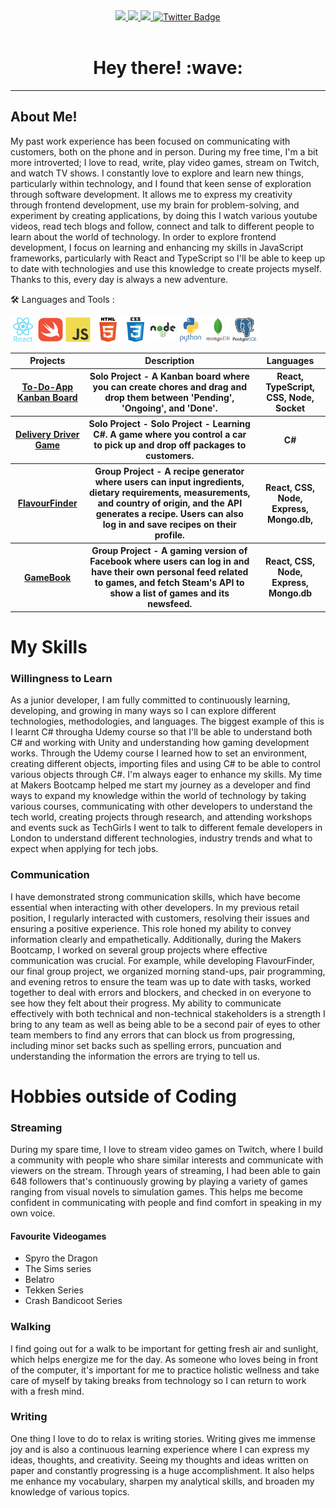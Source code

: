 

<div id="badges" align="center">
  <a href="https://www.linkedin.com/in/lily-burton-7a8826a9/">
  <img src="https://img.shields.io/badge/LinkedIn-blue?logo=linkedin&logoColor=white&style=for-the-badge" />
  </a>

   <a href="https://youtube.com/channel/UCKPGOO8O6WW0yn0nWduQ34Q">
    <img src="https://img.shields.io/badge/YouTube-red?style=for-the-badge&logo=youtube&logoColor=white%22%20alt=%22Youtube%20Badge" />
   </a>

   <a href="https://www.twitch.tv/lily_tiger">
     <img src="https://img.shields.io/badge/Twitch-purple?style=for-the-badge&logo=twitch&logoColor=white%22%20alt=%22Twitch%20Badge" />
   </a>

   <a href="https://twitter.com/xxLilPantherxx">
     <img src="https://img.shields.io/badge/Twitter-blue?style=for-the-badge&logo=twitter&logoColor=white" alt="Twitter Badge" />
   </a>  
  </div>

  <div id="ProfileView" align="center">
  <img src="https://komarev.com/ghpvc/?username=LilyBurton&style=flat-square&color=blue" alt=""/>
  </div>

  <h1 align="center">
  Hey there! :wave:
</h1>


---

<h2>About Me!</h2>
<p>My past work experience has been focused on communicating with customers, both on the phone and in person. During my free time, I'm a bit more introverted; I love to read, write, play video games, stream on Twitch, and watch TV shows. I constantly love to explore and learn new things, particularly within technology, and I found that keen sense of exploration through software development. It allows me to express my creativity through frontend development, use my brain for problem-solving, and experiment by creating applications, by doing this I watch various youtube videos, read tech blogs and follow, connect and talk to different people to learn about the world of technology. In order to explore frontend development, I focus on learning and enhancing my skills in JavaScript frameworks, particularly with React and TypeScript so I'll be able to keep up to date with technologies and use this knowledge to create projects myself. Thanks to this, every day is always a new adventure.</p>

🛠️ Languages and Tools :

<div>
  <img src = "https://github.com/devicons/devicon/blob/master/icons/react/react-original-wordmark.svg" width="40" height="40"/>
  <img src = "https://github.com/devicons/devicon/blob/master/icons/swift/swift-original.svg" width="40" height="40"/>
  <img src = "https://github.com/devicons/devicon/blob/master/icons/javascript/javascript-original.svg" title="JavaScript" alt="JavaScript" width="40" height="40"/>&nbsp;
  <img src = "https://github.com/devicons/devicon/blob/master/icons/html5/html5-original-wordmark.svg" width="40" height="40"/>
  <img src = "https://github.com/devicons/devicon/blob/master/icons/css3/css3-original-wordmark.svg" width="40" height="40"/>
  <img src = "https://github.com/devicons/devicon/blob/master/icons/nodejs/nodejs-original-wordmark.svg" width="40" height="40"/>
  <img src = "https://github.com/devicons/devicon/blob/master/icons/python/python-original-wordmark.svg" width="40" height="40"/>
  <img src = "https://github.com/devicons/devicon/blob/master/icons/mongodb/mongodb-original-wordmark.svg" width="40" height="40"/>
  <img src = "https://github.com/devicons/devicon/blob/master/icons/postgresql/postgresql-original-wordmark.svg" width="40" height="40"/>
</div>
<table>
  <tr>
    <th><strong>Projects</strong></th>
    <th><strong>Description</strong></th>
    <th><strong>Languages</strong></th>
  </tr>
  <tr>
    <th><a href=https://github.com/LilyBurton/To-Do-App-Updated>To-Do-App Kanban Board</a></th>
    <th>Solo Project - A Kanban board where you can create chores and drag and drop them between 'Pending', 'Ongoing', and 'Done'.</th>
    <th>React, TypeScript, CSS, Node, Socket</th>
  </tr>
  <tr>
    <th><a href=https://github.com/LilyBurton/CSharp---Delivery-Driver-Game>Delivery Driver Game</a></th>
    <th>Solo Project - Solo Project - Learning C#. A game where you control a car to pick up and drop off packages to customers.</th>
    <th>C#</th>
  </tr>
  <tr>
    <th><a href=https://github.com/amancalledkidd/FlavourFinders>FlavourFinder</a></th>
    <th>Group Project - A recipe generator where users can input ingredients, dietary requirements, measurements, and country of origin, and the API generates a recipe. Users can also log in and save recipes on their profile.</th>
    <th>React, CSS, Node, Express, Mongo.db,</th>
  </tr>
  <tr>
    <th><a href=https://github.com/LilyBurton/acebook-group-project>GameBook</a></th>
    <th>Group Project - A gaming version of Facebook where users can log in and have their own personal feed related to games, and fetch Steam's API to show a list of games and its newsfeed.</th>
    <th>React, CSS, Node, Express, Mongo.db</th>
  </tr>
</table>

<h1>My Skills</h1>

<h3>Willingness to Learn</h3>
<p>As a junior developer, I am fully committed to continuously learning, developing, and growing in many ways so I can explore different technologies, methodologies, and languages. The biggest example of this is I learnt C# througha Udemy course so that I'll be able to understand both C# and working with Unity and understanding how gaming development works. Through the Udemy course I learned how to set an environment, creating different objects, importing files and using C# to be able to control various objects through C#. I'm always eager to enhance my skills. My time at Makers Bootcamp helped me start my journey as a developer and find ways to expand my knowledge within the world of technology by taking various courses, communicating with other developers to understand the tech world, creating projects through research, and attending workshops and events suck as TechGirls I went to talk to different female developers in London to understand different technologies, industry trends and what to expect when applying for tech jobs.</p>

<h3>Communication</h3>
<p>I have demonstrated strong communication skills, which have become essential when interacting with other developers. In my previous retail position, I regularly interacted with customers, resolving their issues and ensuring a positive experience. This role honed my ability to convey information clearly and empathetically. Additionally, during the Makers Bootcamp, I worked on several group projects where effective communication was crucial. For example, while developing FlavourFinder, our final group project, we organized morning stand-ups, pair programming, and evening retros to ensure the team was up to date with tasks, worked together to deal with errors and blockers, and checked in on everyone to see how they felt about their progress. My ability to communicate effectively with both technical and non-technical stakeholders is a strength I bring to any team as well as being able to be a second pair of eyes to other team members to find any errors that can block us from progressing, including minor set backs such as spelling errors, puncuation and understanding the information the errors are trying to tell us.</p>

<h1>Hobbies outside of Coding</h1>

<h3>Streaming</h3>
<p>During my spare time, I love to stream video games on Twitch, where I build a community with people who share similar interests and communicate with viewers on the stream. Through years of streaming, I had been able to gain 648 followers that's continuously growing by playing a variety of games ranging from visual novels to simulation games. This helps me become confident in communicating with people and find comfort in speaking in my own voice.</p> 
<h4>Favourite Videogames</h4>
<ul>
  <li>Spyro the Dragon</li>
  <li>The Sims series</li>
  <li>Belatro</li>
  <li>Tekken Series</li>
  <li>Crash Bandicoot Series</li>
</ul>

<h3>Walking</h3>
<p>I find going out for a walk to be important for getting fresh air and sunlight, which helps energize me for the day. As someone who loves being in front of the computer, it's important for me to practice holistic wellness and take care of myself by taking breaks from technology so I can return to work with a fresh mind.</p> 

<h3>Writing</h3>
<p>One thing I love to do to relax is writing stories. Writing gives me immense joy and is also a continuous learning experience where I can express my ideas, thoughts, and creativity. Seeing my thoughts and ideas written on paper and constantly progressing is a huge accomplishment. It also helps me enhance my vocabulary, sharpen my analytical skills, and broaden my knowledge of various topics.</p>
<!--
**LilyBurton/LilyBurton** is a ✨ _special_ ✨ repository because its `README.md` (this file) appears on your GitHub profile.

Here are some ideas to get you started:

- 🔭 I’m currently working on ...
- 🌱 I’m currently learning ...
- 👯 I’m looking to collaborate on ...
- 🤔 I’m looking for help with ...
- 💬 Ask me about ...
- 📫 How to reach me: ...
- 😄 Pronouns: ...
- ⚡ Fun fact: ...
-->
